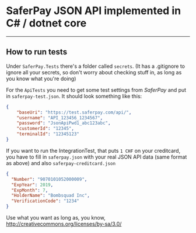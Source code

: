 # SaferPay JSON API implemented in C# / dotnet core

----------
## How to run tests
Under `SaferPay.Tests` there's a folder called `secrets`. (It has a .gitignore to ignore all your secrets, so don't worry about checking stuff in, as long as you know what you're doing)

For the `ApiTests` you need to get some test settings from *SaferPay* and put in `saferpay-test.json`. It should look something like this:

```json
{
	"baseUri": "https://test.saferpay.com/api/",
	"username": "API_123456_1234567",
	"password": "JsonApiPwd1_abc123abc",
	"customerId": "12345",
	"terminalId": "12345123"
}
```


If you want to run the IntegrationTest, that puts `1 CHF` on your creditcard, you have to fill in `saferpay.json` with your real JSON API data (same format as above) and also `saferpay-creditcard.json`

```json
{
  "Number": "9070101052000009",
  "ExpYear": 2019,
  "ExpMonth": 7,
  "HolderName": "Bombsquad Inc",
  "VerificationCode": "1234"
}
```

Use what you want as long as, you know, http://creativecommons.org/licenses/by-sa/3.0/
